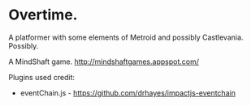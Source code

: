 Overtime.
======
A platformer with some elements of Metroid and possibly Castlevania. Possibly.

A MindShaft game. http://mindshaftgames.appspot.com/

Plugins used credit:
* eventChain.js - https://github.com/drhayes/impactjs-eventchain